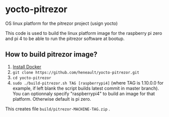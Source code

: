 # yocto-pitrezor
OS linux platform for the pitrezor project (usign yocto)

This code is used to build the linux platform image for the raspberry pi zero and pi 4 to be able to run the pitrezor software at bootup.

## How to build pitrezor image?

1. [Install Docker](https://docs.docker.com/engine/installation/)
2. `git clone https://github.com/heneault/yocto-pitrezor.git`
3. `cd yocto-pitrezor`
4. `sudo ./build-pitrezor.sh TAG [raspberrypi4]` (where TAG is 1.10.0.0 for example, if left blank the script builds latest commit in master branch). You can optionnaly specify "raspberrypi4" to build an image for that platform. Otherwise default is pi zero.

This creates file `build/pitrezor-MACHINE-TAG.zip` .

